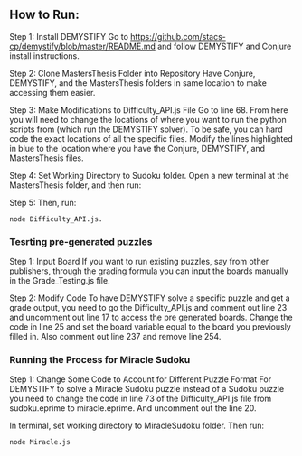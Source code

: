 
## How to Run: 

Step 1: Install DEMYSTIFY
Go to https://github.com/stacs-cp/demystify/blob/master/README.md and follow DEMYSTIFY and Conjure install instructions.

Step 2: Clone MastersThesis Folder into Repository
Have Conjure, DEMYSTIFY, and the MastersThesis folders in same location to make accessing them easier.

Step 3: Make Modifications to Difficulty_API.js File
Go to line 68. From here you will need to change the locations of where you want to run the python scripts from (which run the DEMYSTIFY solver). To be safe, you can hard code the exact locations of all the specific files. Modify the lines highlighted in blue to the location where you have the Conjure, DEMYSTIFY, and MastersThesis files.

Step 4: Set Working Directory to Sudoku folder.
Open a new terminal at the MastersThesis folder, and then run:

Step 5:  Then, run: 
```
node Difficulty_API.js. 
```
### Tesrting pre-generated puzzles

Step 1: Input Board
If you want to run existing puzzles, say from other publishers, through the grading formula you can input the boards manually in the Grade_Testing.js file.

Step 2: Modify Code
To have DEMYSTIFY solve a specific puzzle and get a grade output, you need to go the Difficulty_API.js and comment out line 23 and uncomment out line 17 to access the pre generated boards. Change the code in line 25 and set the board variable equal to the board you previously filled in.
Also comment out line 237 and remove line 254.

### Running the Process for Miracle Sudoku
Step 1: Change Some Code to Account for Different Puzzle Format
For DEMYSTIFY to solve a Miracle Sudoku puzzle instead of a Sudoku puzzle you need to change the code in line 73 of the Difficulty_API.js file from sudoku.eprime to miracle.eprime.
And uncomment out the line 20.

In terminal, set working directory to MiracleSudoku folder. Then run: 

```
node Miracle.js
```